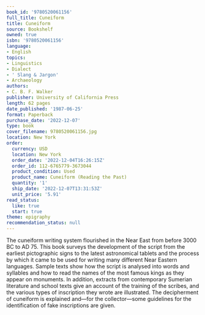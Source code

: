 ```yaml
---
book_id: '9780520061156'
full_title: Cuneiform
title: Cuneiform
source: Bookshelf
owned: true
isbn: '9780520061156'
language:
- English
topics:
- Linguistics
- Dialect
- ' Slang & Jargon'
- Archaeology
authors:
- C. B. F. Walker
publisher: University of California Press
length: 62 pages
date_published: '1987-06-25'
format: Paperback
purchase_date: '2022-12-07'
type: book
cover_filename: 9780520061156.jpg
location: New York
order:
  currency: USD
  location: New York
  order_date: '2022-12-04T16:26:15Z'
  order_id: 112-6765779-3673044
  product_condition: Used
  product_name: Cuneiform (Reading the Past)
  quantity: '1'
  ship_date: '2022-12-07T13:31:53Z'
  unit_price: '5.91'
read_status:
  like: true
  start: true
theme: epigraphy
recommendation_status: null
---
```

The cuneiform writing system flourished in the Near East from before 3000 BC to AD 75. This book surveys the development of the script from the earliest pictographic signs to the latest astronomical tablets and the process by which it came to be used for writing many different Near Eastern languages. Sample texts show how the script is analysed into words and syllables and how to read the names of the most famous kings as they appear on monuments. In addition, extracts from contemporary Sumerian literature and school texts give an account of the training of the scribes, and the various types of inscription they wrote are illustrated. The decipherment of cuneiform is explained and—for the collector—some guidelines for the identification of fake inscriptions are given.

